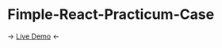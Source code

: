 # Fimple-React-Practicum-Case
-> [Live Demo](https://osman-yuksel.github.io/Fimple-React-Practicum-Case/) <-
